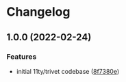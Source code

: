 # Changelog

## 1.0.0 (2022-02-24)


### Features

* initial 11ty/trivet codebase ([8f7380e](https://github.com/inclusive-design/eds.inclusivedesign.ca/commit/8f7380ee157f7010fdf1d35db92b887a20888163))
